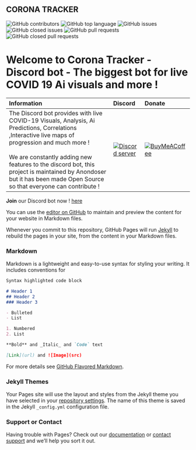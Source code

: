 ## CORONA TRACKER


![GitHub contributors](https://img.shields.io/github/contributors-anon/himanshu2406/Corona-Tracker?style=for-the-badge)
![GitHub top language](https://img.shields.io/github/languages/top/himanshu2406/Corona-Tracker?style=for-the-badge)
![GitHub issues](https://img.shields.io/github/issues/himanshu2406/Corona-Tracker?style=for-the-badge)
![GitHub closed issues](https://img.shields.io/github/issues-closed/himanshu2406/Corona-Tracker?style=for-the-badge)
![GitHub pull requests](https://img.shields.io/github/issues-pr/himanshu2406/Corona-Tracker?style=for-the-badge)
![GitHub closed pull requests](https://img.shields.io/github/issues-pr-closed/himanshu2406/Corona-Tracker?style=for-the-badge)

# Welcome to Corona Tracker - Discord bot - The biggest bot for live COVID 19 Ai visuals and more !

| Information | Discord | Donate |
|:------------|:---------|:-------|
| The Discord bot provides with live COVID-19 Visuals, Analysis, Ai Predictions, Correlations ,Interactive live maps of progression and much more ! <br><br> We are constantly adding new features to the discord bot, this project is maintained by Anondoser but it has been made Open Source so that everyone can contribute ! | [![Discord server](https://external-content.duckduckgo.com/iu/?u=https%3A%2F%2Fimg.icons8.com%2Fcolor%2F2x%2Fdiscord-logo.png&f=1&nofb=1)](https://discord.gg/TY5QwaV) | [![BuyMeACoffee](https://www.buymeacoffee.com/assets/img/guidelines/logo-mark-1.svg)](https://www.buymeacoffee.com/anondoser/shop) |

**Join** our Discord bot now ! [here](https://discord.gg/TY5QwaV)

You can use the [editor on GitHub](https://github.com/himanshu2406/Corona-Tracker/edit/master/README.md) to maintain and preview the content for your website in Markdown files.

Whenever you commit to this repository, GitHub Pages will run [Jekyll](https://jekyllrb.com/) to rebuild the pages in your site, from the content in your Markdown files.

### Markdown

Markdown is a lightweight and easy-to-use syntax for styling your writing. It includes conventions for

```markdown
Syntax highlighted code block

# Header 1
## Header 2
### Header 3

- Bulleted
- List

1. Numbered
2. List

**Bold** and _Italic_ and `Code` text

[Link](url) and ![Image](src)
```

For more details see [GitHub Flavored Markdown](https://guides.github.com/features/mastering-markdown/).

### Jekyll Themes

Your Pages site will use the layout and styles from the Jekyll theme you have selected in your [repository settings](https://github.com/himanshu2406/Corona-Tracker/settings). The name of this theme is saved in the Jekyll `_config.yml` configuration file.

### Support or Contact

Having trouble with Pages? Check out our [documentation](https://help.github.com/categories/github-pages-basics/) or [contact support](https://github.com/contact) and we’ll help you sort it out.
